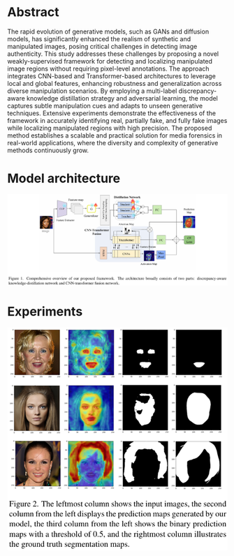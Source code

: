 # Abstract
The rapid evolution of generative models, such as GANs and diffusion models, has significantly enhanced the realism of synthetic and manipulated images, posing critical challenges in detecting image authenticity. This study addresses these challenges by proposing a novel weakly-supervised framework for detecting and localizing manipulated image regions without requiring pixel-level annotations. The approach integrates CNN-based and Transformer-based architectures to leverage local and global features, enhancing robustness and generalization across diverse manipulation scenarios. By employing a multi-label discrepancy-aware knowledge distillation strategy and adversarial learning, the model captures subtle manipulation cues and adapts to unseen generative techniques. Extensive experiments demonstrate the effectiveness of the framework in accurately identifying real, partially fake, and fully fake images while localizing manipulated regions with high precision. The proposed method establishes a scalable and practical solution for media forensics in real-world applications, where the diversity and complexity of generative methods continuously grow.

# Model architecture
![model_architecture](/images/model_architecture.png)

# Experiments
![experiment](/images/experiment.png)